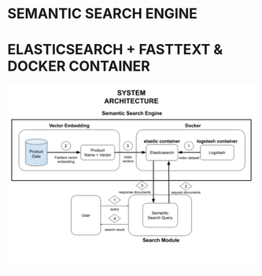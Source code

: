 # SEMANTIC SEARCH ENGINE 
# ELASTICSEARCH + FASTTEXT & DOCKER CONTAINER

![Screenshot](semantic_search_engine.png)